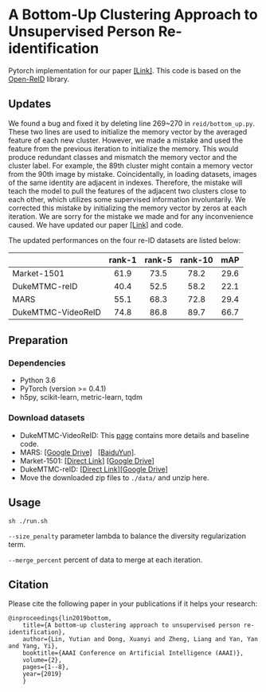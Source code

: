 # A Bottom-Up Clustering Approach to Unsupervised Person Re-identification

Pytorch implementation for our paper [[Link]](https://vana77.github.io/vana77.github.io/images/AAAI19.pdf).
This code is based on the [Open-ReID](https://github.com/Cysu/open-reid) library.

## Updates
We found a bug and fixed it by deleting line 269~270 in `reid/bottom_up.py`. These two lines are used to initialize the memory vector by the averaged feature of each new cluster. However, we made a mistake and used the feature from the previous iteration to initialize the memory. This would produce redundant classes and mismatch the memory vector and the cluster label. For example, the 89th cluster might contain a memory vector from the 90th image by mistake. Coincidentally, in loading datasets, images of the same identity are adjacent in indexes. Therefore, the mistake will teach the model to pull the features of the adjacent two clusters close to each other, which utilizes some supervised information involuntarily. We corrected this mistake by initializing the memory vector by zeros at each iteration. We are sorry for the mistake we made and for any inconvenience caused. We have updated our paper [[Link]](https://vana77.github.io/vana77.github.io/images/AAAI19.pdf) and code. 

The updated performances on the four re-ID datasets are listed below:

|       | rank-1     | rank-5     | rank-10     | mAP     |
| ---------- | :-----------:  | :-----------: |:-----------:  | :-----------: |
| Market-1501     | 61.9     | 73.5     |78.2     | 29.6     |
| DukeMTMC-reID     | 40.4     | 52.5     |58.2     | 22.1     |
| MARS     | 55.1     | 68.3     |72.8     | 29.4     |
| DukeMTMC-VideoReID     | 74.8     | 86.8     |89.7     | 66.7     |


## Preparation
### Dependencies
- Python 3.6
- PyTorch (version >= 0.4.1)
- h5py, scikit-learn, metric-learn, tqdm

### Download datasets 
- DukeMTMC-VideoReID: This [page](https://github.com/Yu-Wu/DukeMTMC-VideoReID) contains more details and baseline code.
- MARS: [[Google Drive]](https://drive.google.com/open?id=1m6yLgtQdhb6pLCcb6_m7sj0LLBRvkDW0)   [[BaiduYun]](https://pan.baidu.com/s/1mByTdvXFsmobXOXBEkIWFw).
- Market-1501: [[Direct Link]](http://108.61.70.170/share/market1501.tar) [[Google Drive]](https://drive.google.com/file/d/1kbDAPetylhb350LX3EINoEtFsXeXB0uW/view?usp=sharing)
- DukeMTMC-reID: [[Direct Link]](http://108.61.70.170/share/duke.tar)[[Google Drive]](https://drive.google.com/file/d/17mHIip2x5DXWqDUT97aiqKsrTQvSI830/view?usp=sharing)
- Move the downloaded zip files to `./data/` and unzip here.

## Usage

```shell
sh ./run.sh
```
`--size_penalty` parameter lambda to balance the diversity regularization term.

`--merge_percent` percent of data to merge at each iteration.

## Citation

Please cite the following paper in your publications if it helps your research:

    @inproceedings{lin2019bottom,
        title={A bottom-up clustering approach to unsupervised person re-identification},
        author={Lin, Yutian and Dong, Xuanyi and Zheng, Liang and Yan, Yan and Yang, Yi},
        booktitle={AAAI Conference on Artificial Intelligence (AAAI)},
        volume={2},
        pages={1--8},
        year={2019}
        }





